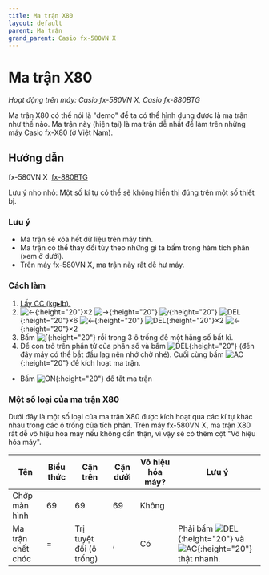 ```yaml
---
title: Ma trận X80
layout: default
parent: Ma trận
grand_parent: Casio fx-580VN X
---
```


# Ma trận X80
*Hoạt động trên máy: Casio fx-580VN X, Casio fx-880BTG*

Ma trận X80 có thể nói là "demo" để ta có thể hình dung được là ma trận như thế nào. Ma trận này (hiện tại) là ma trận dễ nhất để làm trên những máy Casio fx-X80 (ở Việt Nam).

## Hướng dẫn
fx-580VN X&nbsp; [fx-880BTG](/thu-vien-ma-tran/docs/fx880btg/ma-tran/ma-tran-x80.html#hướng-dẫn)

Lưu ý nho nhỏ: Một số kí tự có thể sẽ không hiển thị đúng trên một số thiết bị.

### Lưu ý
- Ma trận sẽ xóa hết dữ liệu trên máy tính.
- Ma trận có thể thay đổi tùy theo những gì ta bấm trong hàm tích phân (xem ở dưới).
- Trên máy fx-580VN X, ma trận này rất dễ hư máy.

### Cách làm
1. [Lấy CC (kg▸lb).](/thu-vien-ma-tran/docs/fx580vnx/loi-may-tinh/cc.html#chế-độ-nhập-mathi)
2. ![←]{:height="20"}×2 ![→]{:height="20"} ![⁄]{:height="20"} ![DEL]{:height="20"}×6 ![←]{:height="20"} ![DEL]{:height="20"}×2 ![←]{:height="20"}×2
3. Bấm ![∫]{:height="20"} rồi trong 3 ô trống để một hằng số bất kì.
4. Để con trỏ trên phần tử của phân số và bấm ![DEL]{:height="20"} (đến đây máy có thể bắt đầu lag nên nhớ chờ nhé). Cuối cùng bấm ![AC]{:height="20"} để kích hoạt ma trận.

- Bấm ![ON]{:height="20"} để tắt ma trận

### Một số loại của ma trận X80
Dưới đây là một số loại của ma trận X80 được kích hoạt qua các kí tự khác nhau trong các ô trống của tích phân. Trên máy fx-580VN X, ma trận X80 rất dễ vô hiệu hóa máy nếu không cẩn thận, vì vậy sẽ có thêm cột "Vô hiệu hóa máy".

| Tên | Biểu thức | Cận trên | Cận dưới | Vô hiệu hóa máy? | Lưu ý |
|--|--|--|--|--|--|
| Chớp màn hình | 69 | 69 | 69 | Không |
| Ma trận chết chóc | = | Trị tuyệt đối (ô trống) | , | Có | Phải bấm ![DEL]{:height="20"} và ![AC]{:height="20"} thật nhanh.

[SHIFT]: /thu-vien-ma-tran/images/fx580vnx/shift.png
[ALPHA]: /thu-vien-ma-tran/images/fx580vnx/alpha.png
[MENU]: /thu-vien-ma-tran/images/fx580vnx/menu.png
[ON]: /thu-vien-ma-tran/images/fx580vnx/on.png
[←]: /thu-vien-ma-tran/images/fx580vnx/dpad_left.png
[→]: /thu-vien-ma-tran/images/fx580vnx/dpad_right.png
[∫]: /thu-vien-ma-tran/images/fx580vnx/integral.png
[⁄]: /thu-vien-ma-tran/images/fx580vnx/frac.png
[DEL]: /thu-vien-ma-tran/images/fx580vnx/del.png
[AC]: /thu-vien-ma-tran/images/fx580vnx/ac.png